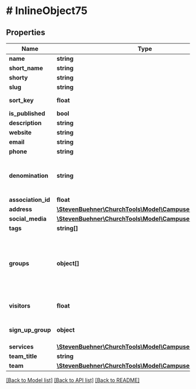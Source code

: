 # # InlineObject75

## Properties

Name | Type | Description | Notes
------------ | ------------- | ------------- | -------------
**name** | **string** |  |
**short_name** | **string** |  |
**shorty** | **string** |  |
**slug** | **string** |  |
**sort_key** | **float** |  | [default to 0]
**is_published** | **bool** |  |
**description** | **string** |  |
**website** | **string** |  |
**email** | **string** |  |
**phone** | **string** |  |
**denomination** | **string** | Either exact string or denomination object with name property |
**association_id** | **float** |  |
**address** | [**\StevenBuehner\ChurchTools\Model\CampusesIdAddress**](CampusesIdAddress.md) |  |
**social_media** | [**\StevenBuehner\ChurchTools\Model\CampusesIdSocialMedia**](CampusesIdSocialMedia.md) |  |
**tags** | **string[]** | List of tags. |
**groups** | **object[]** | Either array of group IDs or array of objects with group-property, which is a domain object wiht &#39;domainIdentifier&#39; |
**visitors** | **float** | Single integer, which represents a range. |
**sign_up_group** | **object** | SignUp Group; Either groupId or domainObject |
**services** | [**\StevenBuehner\ChurchTools\Model\CampusesIdServices[]**](CampusesIdServices.md) |  |
**team_title** | **string** |  |
**team** | [**\StevenBuehner\ChurchTools\Model\CampusesIdTeam[]**](CampusesIdTeam.md) |  |

[[Back to Model list]](../../README.md#models) [[Back to API list]](../../README.md#endpoints) [[Back to README]](../../README.md)
